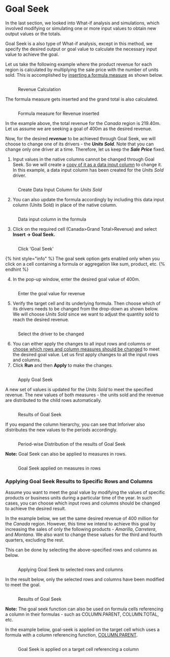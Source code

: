 # Goal Seek

In the last section, we looked into What-if analysis and simulations, which involved modifying or simulating one or more input values to obtain new output values or the totals.

Goal Seek is a also type of What-if analysis, except in this method, we specify the desired output or goal value to calculate the necessary input value to achieve the goal.

Let us take the following example where the product revenue for each region is calculated by multiplying the sale price with the number of units sold. This is accomplished by [inserting a formula measure](../4.-adding-business-logic-and-formulae/insert-calculated-columns.md#id-1.-visual-measure) as shown below.

<figure><img src="../../.gitbook/assets/image (571).png" alt=""><figcaption><p>Revenue Calculation</p></figcaption></figure>

The formula measure gets inserted and the grand total is also calculated.

<figure><img src="../../.gitbook/assets/image (580).png" alt=""><figcaption><p>Formula measure for Revenue inserted</p></figcaption></figure>

In the example above, the total revenue for the _Canada_ region is 219.40m. Let us assume we are seeking a goal of 400m as the desired revenue.&#x20;

Now, for the desired _**revenue**_ to be achieved through Goal Seek, we will choose to change one of its drivers - the _**Units Sold**_. Note that you can change only one driver at a time. Therefore, let us keep the _**Sale Price**_ fixed.

1. Input values in the native columns cannot be changed through Goal Seek. So we will create a [copy of it as a data input column](../4.-adding-business-logic-and-formulae/insert-manual-input-columns/insert-manual-input-columns.md#ii-copy-from-another-series) to change it. In this example, a data input column has been created for the _Units Sold_ driver.&#x20;

<figure><img src="../../.gitbook/assets/image (581).png" alt=""><figcaption><p>Create Data Input Column for <em>Units Sold</em></p></figcaption></figure>

2. You can also update the formula accordingly by including this data input column (Units Sold) in place of the native column.

<figure><img src="../../.gitbook/assets/image (573).png" alt=""><figcaption><p>Data input column in the formula</p></figcaption></figure>

3. Click on the required cell (Canada>Grand Total>Revenue) and select **Insert -> Goal Seek.**

<figure><img src="../../.gitbook/assets/image (574).png" alt=""><figcaption><p>Click 'Goal Seek'</p></figcaption></figure>

{% hint style="info" %}
The goal seek option gets enabled only when you click on a cell containing a formula or aggregation like sum, product, etc.
{% endhint %}

4. In the pop-up window, enter the desired goal value of 400m.

<figure><img src="../../.gitbook/assets/image (719) (2).png" alt=""><figcaption><p>Enter the goal value for revenue</p></figcaption></figure>

5. Verify the target cell and its underlying formula. Then choose which of its drivers needs to be changed from the drop-down as shown below. We will choose _Units Sold_ since we want to adjust the quantity sold to reach the desired revenu&#x65;_._&#x20;

<figure><img src="../../.gitbook/assets/image (721) (1).png" alt=""><figcaption><p>Select the driver to be changed</p></figcaption></figure>

6. You can either apply the changes to all input rows and columns or [choose which rows and column measures should be changed](goal-seek.md#applying-goal-seek-results-to-specific-rows-and-columns) to meet the desired goal value. Let us first apply changes to all the input rows and columns.
7. Click **Run** and then **Apply** to make the changes.

<figure><img src="../../.gitbook/assets/image (723) (1).png" alt=""><figcaption><p>Apply Goal Seek</p></figcaption></figure>

A new set of values is updated for the _Units Sold_ to meet the specified revenue. The new values of both measures - the units sold and the revenue are distributed to the child rows automatically.

<figure><img src="../../.gitbook/assets/image (578).png" alt=""><figcaption><p>Results of Goal Seek</p></figcaption></figure>

If you expand the column hierarchy, you can see that Inforiver also distributes the new values to the periods accordingly.

<figure><img src="../../.gitbook/assets/image (579).png" alt=""><figcaption><p>Period-wise Distribution of the results of Goal Seek</p></figcaption></figure>

**Note:** Goal Seek can also be applied to measures in rows.

<figure><img src="../../.gitbook/assets/image (582).png" alt=""><figcaption><p>Goal Seek applied on measures in rows</p></figcaption></figure>

### Applying Goal Seek Results to Specific Rows and Columns

Assume you want to meet the goal value by modifying the values of specific products or business units during a particular time of the year. In such cases, you can choose which input rows and columns should be changed to achieve the desired result.

In the example below, we set the same desired revenue of 400 million for the _Canada_ region. However, this time we intend to achieve this goal by increasing the sales of only the following products - _Amarilla_, _Carretera_, and _Montana_. We also want to change these values for the third and fourth quarters, excluding the rest.

This can be done by selecting the above-specified rows and columns as below.

<figure><img src="../../.gitbook/assets/4.1.1. filtering in goal seek.png" alt=""><figcaption><p>Applying Goal Seek to selected rows and columns</p></figcaption></figure>

In the result below, only the selected rows and columns have been modified to meet the goal.

<figure><img src="../../.gitbook/assets/4.1.2. filtering in goal seek-2.png" alt=""><figcaption><p>Results of Goal Seek</p></figcaption></figure>



**Note:** The goal seek function can also be used on formula cells referencing a column in their formulas - such as COLUMN.PARENT, COLUMN.TOTAL, etc.

In the example below, goal-seek is applied on the target cell which uses a formula with a column referencing function, [COLUMN.PARENT](../../formula-syntax/identifiers/column.parent.md).&#x20;

<figure><img src="../../.gitbook/assets/4.2.2..png" alt=""><figcaption><p>Goal Seek is applied on a target cell referencing a column</p></figcaption></figure>
